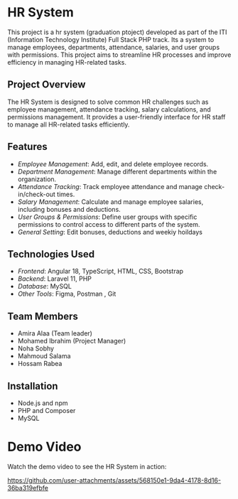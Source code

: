 # HR System

This project is a hr system (graduation ptoject) developed as part of the ITI (Information Technology Institute) Full Stack PHP track. Its a system to manage employees, departments, attendance, salaries, and user groups with permissions. This project aims to streamline HR processes and improve efficiency in managing HR-related tasks.

## Project Overview

The HR System is designed to solve common HR challenges such as employee management, attendance tracking, salary calculations, and permissions management. It provides a user-friendly interface for HR staff to manage all HR-related tasks efficiently.

## Features

- *Employee Management*: Add, edit, and delete employee records.
- *Department Management*: Manage different departments within the organization.
- *Attendance Tracking*: Track employee attendance and manage check-in/check-out times.
- *Salary Management*: Calculate and manage employee salaries, including bonuses and deductions.
- *User Groups & Permissions*: Define user groups with specific permissions to control access to different parts of the system.
- *General Setting*: Edit bonuses, deductions and weekiy hoildays

## Technologies Used

- *Frontend*: Angular 18, TypeScript, HTML, CSS, Bootstrap
- *Backend*: Laravel 11, PHP
- *Database*: MySQL
- *Other Tools*: Figma, Postman , Git

## Team Members
- Amira Alaa (Team leader)
- Mohamed Ibrahim (Project Manager)
- Noha Sobhy
- Mahmoud Salama
- Hossam Rabea 

## Installation
- Node.js and npm
- PHP and Composer
- MySQL

# Demo Video

Watch the demo video to see the HR System in action:

https://github.com/user-attachments/assets/568150e1-9da4-4178-8d16-36ba319efbfe
